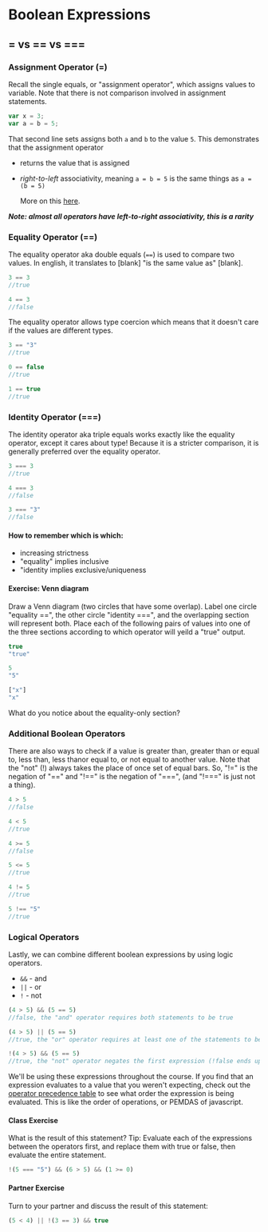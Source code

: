 # Boolean Expressions

## = vs == vs ===

### Assignment Operator \(=\)

Recall the single equals, or "assignment operator", which assigns values to variable. Note that there is not comparison involved in assignment statements.

```javascript
var x = 3;
var a = b = 5;
```

That second line sets assigns both `a` and `b` to the value `5`. This demonstrates that the assignment operator

* returns the value that is assigned 
* _right-to-left_ associativity, meaning `a = b = 5` is the same things as `a = (b = 5)`

  More on this [here](https://developer.mozilla.org/en-US/docs/Web/JavaScript/Reference/Operators/Operator_Precedence#Associativity).

_**Note: almost all operators have left-to-right associativity, this is a rarity**_

### Equality Operator \(==\)

The equality operator aka double equals \(`==`\) is used to compare two values. In english, it translates to \[blank\] "is the same value as" \[blank\].

```javascript
3 == 3
//true

4 == 3
//false
```

The equality operator allows type coercion which means that it doesn't care if the values are different types.

```javascript
3 == "3"
//true

0 == false
//true

1 == true
//true
```

### Identity Operator \(===\)

The identity operator aka triple equals works exactly like the equality operator, except it cares about type! Because it is a stricter comparison, it is generally preferred over the equality operator.

```javascript
3 === 3
//true

4 === 3
//false

3 === "3"
//false
```

#### How to remember which is which:

* increasing strictness
* "equality" implies inclusive
* "identity implies exclusive/uniqueness

#### Exercise: Venn diagram

Draw a Venn diagram \(two circles that have some overlap\). Label one circle "equality ==", the other circle "identity ===", and the overlapping section will represent both. Place each of the following pairs of values into one of the three sections according to which operator will yeild a "true" output.

```javascript
true
"true"

5
"5"

["x"]
"x"
```

What do you notice about the equality-only section?

### Additional Boolean Operators

There are also ways to check if a value is greater than, greater than or equal to, less than, less thanor equal to, or not equal to another value. Note that the "not" \(!\) always takes the place of once set of equal bars. So, "!=" is the negation of "==" and "!==" is the negation of "===", \(and "!===" is just not a thing\).

```javascript
4 > 5
//false

4 < 5
//true

4 >= 5
//false

5 <= 5
//true

4 != 5
//true

5 !== "5"
//true
```

### Logical Operators

Lastly, we can combine different boolean expressions by using logic operators.

* `&&` - and
* `||` - or
* `!` - not

```javascript
(4 > 5) && (5 == 5)
//false, the "and" operator requires both statements to be true

(4 > 5) || (5 == 5)
//true, the "or" operator requires at least one of the statements to be true

!(4 > 5) && (5 == 5)
//true, the "not" operator negates the first expression (!false ends up being true)
```

We'll be using these expressions throughout the course. If you find that an expression evaluates to a value that you weren't expecting, check out the [operator precedence table](https://developer.mozilla.org/en-US/docs/Web/JavaScript/Reference/Operators/Operator_Precedence#Table) to see what order the expression is being evaluated. This is like the order of operations, or PEMDAS of javascript.

#### Class Exercise

What is the result of this statement? Tip: Evaluate each of the expressions between the operators first, and replace them with true or false, then evaluate the entire statement.

```javascript
!(5 === "5") && (6 > 5) && (1 >= 0)
```

#### Partner Exercise

Turn to your partner and discuss the result of this statement:

```javascript
(5 < 4) || !(3 == 3) && true
```

